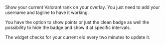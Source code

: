 Show your current Valorant rank on your overlay. 
You just need to add your username and tagline to have it working.

You have the option to show points or just the clean badge as well the possibility to hide the badge and show it at specific intervals.

The widget checks for your current elo every two minutes to update it.

